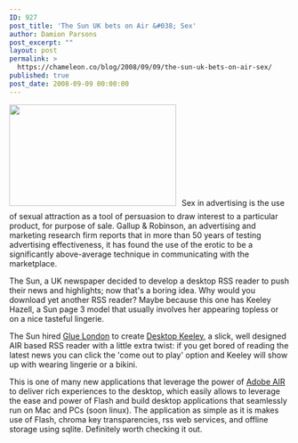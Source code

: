 ```yaml
---
ID: 927
post_title: 'The Sun UK bets on Air &#038; Sex'
author: Damion Parsons
post_excerpt: ""
layout: post
permalink: >
  https://chameleon.co/blog/2008/09/09/the-sun-uk-bets-on-air-sex/
published: true
post_date: 2008-09-09 00:00:00
---
```

<a href="https://takemetoyourleader.com/wp-content/uploads/2008/09/desktop-keeley-adobe-air-sun-uk.jpg"><img class="alignleft size-medium wp-image-346" style="padding-right: 10px; padding-bottom: 10px;" title="desktop-keeley-adobe-air-sun-uk" src="https://takemetoyourleader.com/wp-content/uploads/2008/09/desktop-keeley-adobe-air-sun-uk-300x182.jpg" alt="" width="300" height="182" /></a>Sex in advertising is the use of sexual attraction as a tool of persuasion to draw interest to a particular product, for purpose of sale. Gallup &amp; Robinson, an advertising and marketing research firm reports that in more than 50 years of testing advertising effectiveness, it has found the use of the erotic to be a significantly above-average technique in communicating with the marketplace.

The Sun, a UK newspaper decided to develop a desktop RSS reader to push their news and highlights; now that's a boring idea. Why would you download yet another RSS reader? Maybe because this one has Keeley Hazell, a Sun page 3 model that usually involves her appearing topless or on a nice tasteful lingerie. <!--more-->

The Sun hired <a title="Glue London" href="https://www.gluelondon.com/" target="_blank" rel="noopener noreferrer">Glue London</a> to create <a title="Desktop Keeley" href="https://www.thesun.co.uk/sol/homepage/desktopkeeley/article1377719.ece" target="_blank" rel="noopener noreferrer">Desktop Keeley</a>, a slick, well designed AIR based RSS reader with a little extra twist: if you get bored of reading the latest news you can click the 'come out to play' option and Keeley will show up with wearing lingerie or a bikini.

This is one of many new applications that leverage the power of <a title="Adobe AIR" href="https://www.adobe.com/products/air/" target="_blank" rel="noopener noreferrer">Adobe AIR</a> to deliver rich experiences to the desktop, which easily allows to leverage the ease and power of Flash and build desktop applications that seamlessly run on Mac and PCs (soon linux). The application as simple as it is makes use of Flash, chroma key transparencies, rss web services, and offline storage using sqlite. Definitely worth checking it out.